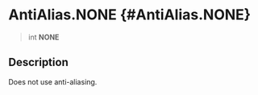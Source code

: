 AntiAlias.NONE {#AntiAlias.NONE}
==============

> int **NONE**

Description
-----------

Does not use anti-aliasing.
